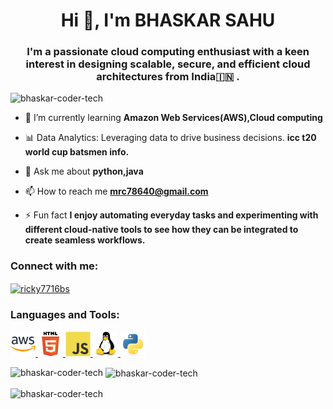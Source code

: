 <h1 align="center">Hi 👋, I'm BHASKAR SAHU</h1>
<h3 align="center">I'm a passionate cloud computing enthusiast with a keen interest in designing scalable, secure, and efficient cloud architectures from India🇮🇳 .</h3>

<p align="left"> <img src="https://komarev.com/ghpvc/?username=bhaskar-coder-tech&label=Profile%20views&color=0e75b6&style=flat" alt="bhaskar-coder-tech" /> </p>

- 🌱 I’m currently learning **Amazon Web Services(AWS),Cloud computing**

- 📊 Data Analytics: Leveraging data to drive business decisions. **icc t20 world cup batsmen info.**

- 💬 Ask me about **python,java**

- 📫 How to reach me **mrc78640@gmail.com**

- ⚡ Fun fact **I enjoy automating everyday tasks and experimenting with different cloud-native tools to see how they can be integrated to create seamless workflows.**

<h3 align="left">Connect with me:</h3>
<p align="left">
<a href="https://instagram.com/ricky7716bs" target="blank"><img align="center" src="https://raw.githubusercontent.com/rahuldkjain/github-profile-readme-generator/master/src/images/icons/Social/instagram.svg" alt="ricky7716bs" height="30" width="40" /></a>
</p>

<h3 align="left">Languages and Tools:</h3>
<p align="left"> <a href="https://aws.amazon.com" target="_blank" rel="noreferrer"> <img src="https://raw.githubusercontent.com/devicons/devicon/master/icons/amazonwebservices/amazonwebservices-original-wordmark.svg" alt="aws" width="40" height="40"/> </a> <a href="https://www.w3.org/html/" target="_blank" rel="noreferrer"> <img src="https://raw.githubusercontent.com/devicons/devicon/master/icons/html5/html5-original-wordmark.svg" alt="html5" width="40" height="40"/> </a> <a href="https://developer.mozilla.org/en-US/docs/Web/JavaScript" target="_blank" rel="noreferrer"> <img src="https://raw.githubusercontent.com/devicons/devicon/master/icons/javascript/javascript-original.svg" alt="javascript" width="40" height="40"/> </a> <a href="https://www.linux.org/" target="_blank" rel="noreferrer"> <img src="https://raw.githubusercontent.com/devicons/devicon/master/icons/linux/linux-original.svg" alt="linux" width="40" height="40"/> </a> <a href="https://www.python.org" target="_blank" rel="noreferrer"> <img src="https://raw.githubusercontent.com/devicons/devicon/master/icons/python/python-original.svg" alt="python" width="40" height="40"/> </a> </p>

<p><img align="left" src="https://github-readme-stats.vercel.app/api/top-langs?username=bhaskar-coder-tech&show_icons=true&locale=en&layout=compact" alt="bhaskar-coder-tech" /></p>

<p>&nbsp;<img align="center" src="https://github-readme-stats.vercel.app/api?username=bhaskar-coder-tech&show_icons=true&locale=en" alt="bhaskar-coder-tech" /></p>

<p><img align="center" src="https://github-readme-streak-stats.herokuapp.com/?user=bhaskar-coder-tech&" alt="bhaskar-coder-tech" /></p>

